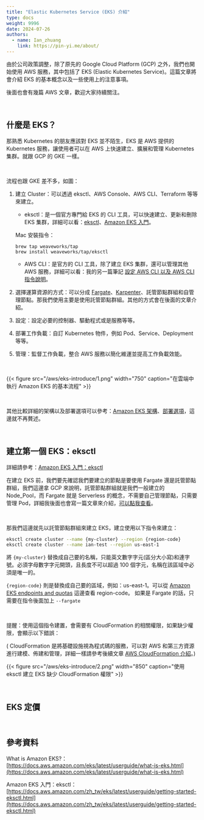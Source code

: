 ```yaml
---
title: "Elastic Kubernetes Service (EKS) 介紹"
type: docs
weight: 9996
date: 2024-07-26
authors:
  - name: Ian_zhuang
    link: https://pin-yi.me/about/
---
```


由於公司政策調整，除了原先的 Google Cloud Platform (GCP) 之外，我們也開始使用 AWS 服務，其中包括了 EKS (Elastic Kubernetes Service)。這篇文章將會介紹 EKS 的基本概念以及一些使用上的注意事項。

後面也會有幾篇 AWS 文章，歡迎大家持續關注。

<br>

## 什麼是 EKS？

那熟悉 Kubernetes 的朋友應該對 EKS 並不陌生，EKS 是 AWS 提供的 Kubernetes 服務，讓使用者可以在 AWS 上快速建立、擴展和管理 Kubernetes 集群。就跟 GCP 的 GKE 一樣。

<br>

流程也跟 GKE 差不多，如圖：

1. 建立 Cluster：可以透過 eksctl、AWS Console、AWS CLI、Terraform 等等來建立。

   - eksctl：是一個官方專門給 EKS 的 CLI 工具，可以快速建立、更新和刪除 EKS 集群，詳細可以看：[eksctl](https://eksctl.io/)、[Amazon EKS 入門](https://docs.aws.amazon.com/zh_tw/eks/latest/userguide/getting-started-eksctl.html)。

   Mac 安裝指令：

   ```
   brew tap weaveworks/tap
   brew install weaveworks/tap/eksctl
   ```

   - AWS CLI：是官方的 CLI 工具，除了建立 EKS 集群，還可以管理其他 AWS 服務，詳細可以看：我的另一篇筆記 [設定 AWS CLI 以及 AWS CLI 指令說明](../aws-cli)。

2. 選擇運算資源的方式：可以分成 [Fargate](https://aws.amazon.com/tw/fargate/)、[Karpenter](https://karpenter.sh/)、託管節點群組和自管理節點。那我們使用主要是使用託管節點群組。其他的方式會在後面的文章介紹。
3. 設定：設定必要的控制器、驅動程式或是服務等等。
4. 部署工作負載：自訂 Kubernetes 物件，例如 Pod、Service、Deployment 等等。
5. 管理：監督工作負載，整合 AWS 服務以簡化維運並提高工作負載效能。

<br>

{{< figure src="/aws/eks-introduce/1.png" width="750" caption="在雲端中執行 Amazon EKS 的基本流程" >}}

<br>

其他比較詳細的架構以及部署選項可以參考：[Amazon EKS 架構](https://docs.aws.amazon.com/eks/latest/userguide/eks-architecture.html)、[部署選項](https://docs.aws.amazon.com/eks/latest/userguide/eks-deployment-options.html)，這邊就不再贅述。

<br>

## 建立第一個 EKS：eksctl

詳細請參考：[Amazon EKS 入門：eksctl](https://docs.aws.amazon.com/zh_tw/eks/latest/userguide/getting-started-eksctl.html)

在建立 EKS 前，我們要先確認我們要建立的節點是要使用 Fargate 還是託管節點群組，我們這邊拿 GCP 來說明，託管節點群組就是我們一般建立的 Node_Pool，而 Fargate 就是 Serverless 的概念，不需要自己管理節點，只需要管理 Pod，詳細我後面也會寫一篇文章來介紹，[可以點我查看](../fargate-introduce/)。

<br>

那我們這邊就先以託管節點群組來建立 EKS，建立使用以下指令來建立：

```bash
eksctl create cluster --name {my-cluster} --region {region-code}
eksctl create cluster --name ian-test --region us-east-1
```

將 `{my-cluster}` 替換成自己要的名稱，只能英文數字字元(區分大小寫)和連字號。必須字母數字字元開頭，且長度不可以超過 100 個字元，名稱在該區域中必須是唯一的。

`{region-code}` 則是替換成自己要的區域，例如：us-east-1。可以從 [Amazon EKS endpoints and quotas](https://docs.aws.amazon.com/general/latest/gr/eks.html) 這邊查看 region-code。
如果是 Fargate 的話，只需要在指令後面加上 `--fargate`

<br>

提醒：使用這個指令建置，會需要有 CloudFormation 的相關權限，如果缺少權限，會顯示以下錯誤：

( CloudFormation 是將基礎設施視為程式碼的服務，可以對 AWS 和第三方資源進行建模、佈建和管理，詳細一樣請參考後續文章 [AWS CloudFormation 介紹](../cloudformation-introduce)。)
<br>

{{< figure src="/aws/eks-introduce/2.png" width="850" caption="使用 eksctl 建立 EKS 缺少 CloudFormation 權限" >}}

<br>

## EKS 定價

<br>

## 參考資料

What is Amazon EKS?：[https://docs.aws.amazon.com/eks/latest/userguide/what-is-eks.html](https://docs.aws.amazon.com/eks/latest/userguide/what-is-eks.html)

Amazon EKS 入門：eksctl：[https://docs.aws.amazon.com/zh_tw/eks/latest/userguide/getting-started-eksctl.html](https://docs.aws.amazon.com/zh_tw/eks/latest/userguide/getting-started-eksctl.html)
